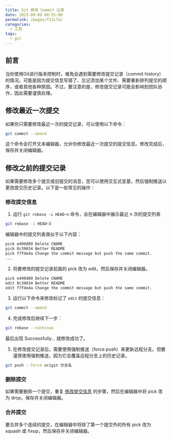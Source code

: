 ```yaml
---
title: Git 修改 Commit 记录
date: 2023-09-09 08:55:00
permalink: /pages/f13c7a/
categories: 
  - 工具
tags: 
  - git
---
```


## 前言

当你使用Git进行版本控制时，难免会遇到需要修改提交记录（commit history）的情况。可能是因为提交信息写错了、忘记添加某个文件、需要重新排列提交的顺序，或者其他各种原因。不过，要注意的是，修改提交记录可能会影响到团队协作，因此需要谨慎处理。

<!-- more -->

## 修改最近一次提交

如果你只需要修改最近一次的提交记录，可以使用以下命令：

```bash
git commit --amend
```

这个命令会打开文本编辑器，允许你修改最近一次提交的提交信息。修改完成后，保存并关闭编辑器。

## 修改之前的提交记录

如果需要修改多个提交或旧提交的消息，您可以使用交互式变基，然后强制推送以更改提交历史记录。以下是一些常见的操作：

### 修改提交信息

1. 运行 `git rebase -i HEAD~n` 命令，会在编辑器中展示最近 n 次的提交列表

``` bash
git rebase -i HEAD~3
```

编辑器中的提交列表类似于以下内容：

``` bash
pick e499d89 Delete CNAME
pick 0c39034 Better README
pick f7fde4a Change the commit message but push the same commit.
...
```

2. 将要修改的提交记录前面的 pick 改为 edit，然后保存并关闭编辑器。

```bash
pick e499d89 Delete CNAME
edit 0c39034 Better README
edit f7fde4a Change the commit message but push the same commit.
```

3. 运行以下命令来修改标记了 `edit` 的提交信息：

```bash
git commit --amend
```

4. 完成修改后继续下一步：

```bash
git rebase --continue
```

最后出现 Successfully... 就修改成功了。

5. 在修改提交记录后，需要使用强制推送（force push）来更新远程分支。但要谨慎使用强制推送，因为它会覆盖远程分支上的历史记录。

```bash
git push --force origin 分支名
```

### 删除提交

如果需要删除一个提交，重复 [修改提交信息](#修改提交信息) 的步骤，然后在编辑器中将 pick 改为 drop，保存并关闭编辑器。

### 合并提交

要合并多个连续的提交，在编辑器中将除了第一个提交外的所有 pick 改为 squash 或 fixup，然后保存并关闭编辑器。